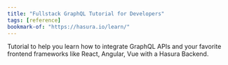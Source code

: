 ```yaml
---
title: "Fullstack GraphQL Tutorial for Developers"
tags: [reference]
bookmark-of: "https://hasura.io/learn/"
---
```

Tutorial to help you learn how to integrate GraphQL APIs and your favorite frontend frameworks like React, Angular, Vue with a Hasura Backend.